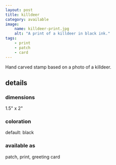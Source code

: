 ```yaml
---
layout: post
title: killdeer
category: available
image: 
    name: killdeer-print.jpg
    alt: "A print of a killdeer in black ink."
tags:
    - print
    - patch
    - card
---
```


Hand carved stamp based on a photo of a killdeer.

## details

### dimensions

1.5" x 2"

### coloration

default: black

### available as

patch, print, greeting card

